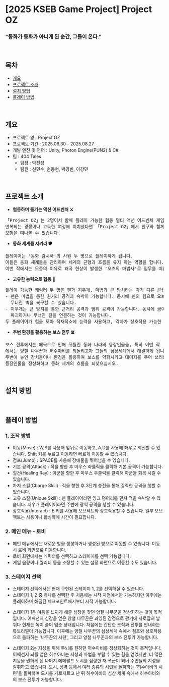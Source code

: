 # [2025 KSEB Game Project] Project OZ

<!--게임 일러스트 추가-->

### <strong>"동화가 동화가 아니게 된 순간, 그들이 온다."</strong>

<br>

## 목차
- [개요](#개요)
- [프로젝트 소개](#프로젝트-소개)
- [설치 방법](#설치-방법)
- [플레이 방법](#플레이-방법)

<br>

## 개요
<!--게임 타이틀 일러스트 추가-->
- 프로젝트 명 : Project OZ
- 프로젝트 기간 : 2025.06.30 - 2025.08.27
- 개발 엔진 및 언어 : Unity, Photon Engine(PUN2) & C#
- 팀 : 404 Tales
  - 팀장 : 박진성
  - 팀원 : 신민수, 손동현, 박경빈, 이강민   
<br> 

## 프로젝트 소개

<!--게임 플레이 스크린샷 추가-->

- <strong> 협동하며 즐기는 액션 어드벤처 :crossed_swords: </strong>
<pre>
「Project OZ」는 2명이서 함께 플레이 가능한 협동 멀티 액션 어드벤처 게임입니다.
반복되는 경쟁이나 고독한 여정에 지치셨다면 「Project OZ」에서 친구와 함께 
모험을 떠나볼 수 있습니다.
</pre>
<!--게임 세계관 일러스트 추가-->
- <strong> 동화 세계를 지켜라 :shield: </strong>
<pre>
플레이어는 '동화 감시국'의 사원 두 명으로 플레이하게 됩니다.    
이들은 동화 세계들을 관리하며 세계의 균형과 흐름을 유지 하는 역할을 합니다. 
이번 작에서는 모종의 이유로 왜곡 현상이 발생한 '오즈의 마법사'로 임무를 떠납니다.
</pre>
<!--게임 협동 플레이 스크린샷 추가-->
- <strong> 고유한 능력으로 협동 :couple: </strong>
<pre>
플레이 가능한 캐릭터 두 명은 펜과 지우개, 마법과 큰 망치라는 각기 다른 콘셉트를 가지고 있습니다. 
- 펜은 마법을 통한 원거리 공격과 속박이 가능합니다. 동시에 펜의 힘으로 오브젝트를 생성하거나 
  무너진 벽을 복구할 수 있습니다. 
- 지우개는 큰 망치를 통한 근거리 공격과 범위 공격이 가능합니다. 동시에 금이 간 장애물을 
  파괴하거나 무너진 길을 연결하는 것이 가능합니다.
두 플레이어가 힘을 모아 적재적소에 능력을 사용하고, 각자가 상호작용 가능한 오브젝트로 적들에 대항하십시오.  
</pre>
<!--게임 보스전 플레이 스크린샷 추가-->
- <strong> 주변 환경을 활용하는 보스 전투 :skull_and_crossbones: </strong>
<pre>
보스 전투에서는 왜곡으로 인해 뒤틀린 동화 나라의 등장인물들, 특히 이번 작
에서는 양철 나무꾼과 허수아비를 되돌리고자 그들의 심상세계에서 대결하게 됩니다. 
주변에 놓인 장치들이나 환경을 활용하여 보스를 약화시키고 대미지를 주어 쓰러뜨려 
등장인물을 정상화하고 동화 세계의 흐름을 되찾으십시오.
</pre>
<br>

## 설치 방법
<!--압축된 실행 파일 링크
- 1. 원하는 디렉토리에 압축 파일의 압축을 해제합니다.
  2. Project OZ.exe 파일을 실행합니다.-->
<!--스팀 링크-->
<br>

## 플레이 방법
### 1. 조작 방법
<!--게임 플레이 안내 일러스트 추가-->
  - 이동(Move) : W,S를 사용해 앞뒤로 이동하고, A,D를 사용해 좌우로 회전할 수 있습니다.
    Shift 키를 누르고 이동하면 빠르게 이동할 수 있습니다.
  - 점프(Jump) : SPACE를 사용해 장애물을 뛰어넘을 수 있습니다.
  - 기본 공격(Attack) : 적을 향한 후 마우스 좌클릭을 클릭해 기본 공격이 가능합니다.
  - 힐건(Healing Ray) : 아군을 향한 후 마우스 우클릭을 클릭해 아군을 회복 시킬 수 있습니다.
  - 차지 스킬(Charge Skill) : 적을 향한 후 3단계 충전을 통해 강력한 공격을 행할 수 있습니다.
  - 고유 스킬(Unique Skill) : 펜 플레이어라면 잉크 덩어리를 던져 적을 속박할 수 있습니다.
    지우개 플레이어라면 주변에 광역 공격을 행할 수 있습니다.
  - 상호작용(Interact) : E 키를 사용해 오브젝트와 상호작용할 수 있습니다.
    일부 오브젝트는 사용이나 활성화에 시간이 필요합니다.
    
### 2. 메인 메뉴 - 로비
<!--게임 메인메뉴, 로비 화면 스크린샷 추가-->
  - 메인 메뉴에서는 새로운 방을 생성하거나 생성된 방으로 이동할 수 있습니다.
    이동 시 로비 화면으로 이동합니다.
  - 로비 화면에서는 캐릭터를 선택하고 스테이지를 선택 가능합니다.
  - 게임 음량이나 퀄리티 등을 조정할 수 있는 설정 화면으로 이동할 수도 있습니다.

### 3. 스테이지 선택

<!--게임 스테이지 선택 스크린샷 추가-->

- 스테이지 선택에서는 현재 구현된 스테이지 1, 2를 선택하실 수 있습니다.
- 스테이지 1, 2 중 하나를 선택한 후 처음에는 시작 지점에서만 가능하지만
  이후에는 플레이하며 해금된 체크포인트에서부터 시작 가능합니다.
    
<!--게임 스테이지 1 일러스트 추가-->    

- 스테이지 1은 마음을 느끼게 해줄 심장을 찾던 양철 나무꾼을 정상화하는 것이 목적입니다. 
  어째선지 심장을 얻은 양철 나무꾼은 과잉된 감정으로 광기에 사로잡혀 
  날뛰다 현재는 녹이 슬어 멈춘 상태입니다. 
  처음에는 간단한 조작과 전투를 안내하는 튜토리얼이 가능합니다. 
  이후에는 양철 나무꾼의 심상세계 속에서 점프와 상호작용으로 돌파하는 '나무꾼의 시련', 
  그리고 양철 나무꾼과의 보스 전투가 가능합니다.
    
<!--게임 스테이지 2 일러스트 추가-->
- 스테이지 2는 지성을 위해 두뇌를 원하던 허수아비를 정상화하는 것이 목적입니다. 
  어째선지 뇌를 얻은 허수아비는 지성과 마법을 부릴 수 있는 힘을 얻었지만, 
  더 많은 지능을 원하게 된 나머지 에메랄드 도시를 점령한 채 폭군이 되어 주민들의 지성을 
  갈취하고 있습니다. 
  도시, 성벽 등에서 여러 종류의 시련을 돌파하는 '허수아비의 시련'을 돌파하며 도시를
  가로지르고 난 뒤 허수아비의 심상 세계 속에서 허수아비와의 보스 전투가 가능합니다.
    
<br>








